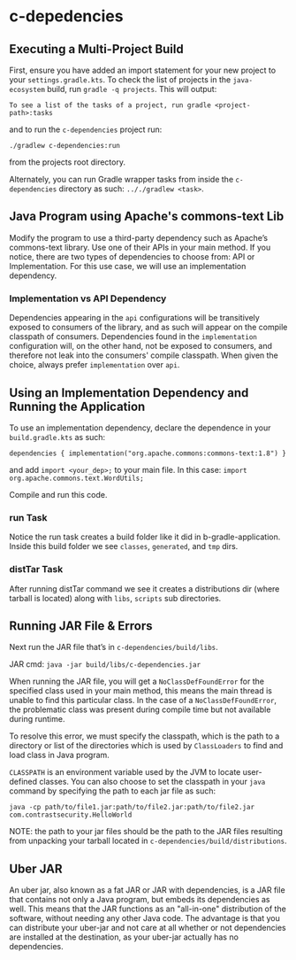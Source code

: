 # c-depedencies

## Executing a Multi-Project Build
First, ensure you have added an import statement for your new project
to your `settings.gradle.kts`. To check the list of projects in the 
`java-ecosystem` build, run `gradle -q projects`.
This will output:

`To see a list of the tasks of a project, run gradle <project-path>:tasks`

and to run the `c-dependencies` project run:

`./gradlew c-dependencies:run`
 
from the projects root directory.
 
Alternately, you can run Gradle wrapper tasks from inside the `c-dependencies`
directory as such: `.././gradlew <task>`.
 
## Java Program using Apache's commons-text Lib
Modify the program to use a third-party dependency such as Apache’s 
commons-text library. Use one of their APIs in your main method. If you
notice, there are two types of dependencies to choose from: API or 
Implementation. For this use case, we will use an implementation dependency.

### Implementation vs API Dependency
Dependencies appearing in the `api` configurations will be transitively 
exposed to consumers of the library, and as such will appear on 
the compile classpath of consumers. Dependencies found in the `implementation` 
configuration will, on the other hand, not be exposed to consumers, and 
therefore not leak into the consumers' compile classpath. When given the choice,
always prefer `implementation` over `api`.


## Using an Implementation Dependency and Running the Application
To use an implementation dependency, declare the dependence in your
 `build.gradle.kts` as such:
 
 `dependencies {
      implementation("org.apache.commons:commons-text:1.8")
  }`
  
 and add `import <your_dep>;` to your main file.
 In this case: `import org.apache.commons.text.WordUtils;`
 
Compile and run this code.

### run Task
Notice the run task creates a build folder like it did in b-gradle-application.
Inside this build folder we see `classes`, `generated`, and `tmp` dirs.

### distTar Task
After running distTar command we see it creates a distributions dir 
(where tarball is located) along with `libs`, `scripts` sub directories.
 

## Running JAR File & Errors
Next run the JAR file that’s in `c-dependencies/build/libs`.

JAR cmd:
`java -jar build/libs/c-dependencies.jar `

When running the JAR file, you will get a `NoClassDefFoundError` for the 
specified class used in your main method, this means the main thread is 
unable to find this particular class. In the case of a 
`NoClassDefFoundError`, the problematic class was present during compile 
time but not available during runtime.

To resolve this error, we must specify the classpath, which is the path to
a directory or list of the directories which is used by `ClassLoaders`
to find and load class in Java program.

`CLASSPATH` is an environment variable used by the JVM to locate user-defined
classes. You can also choose to set the classpath in your `java` command by
specifying the path to each jar file as such:

`java -cp path/to/file1.jar:path/to/file2.jar:path/to/file2.jar com.contrastsecurity.HelloWorld`

NOTE: the path to your jar files should be the path to the JAR files resulting
from unpacking your tarball located in `c-dependencies/build/distributions`.

## Uber JAR
An uber jar, also known as a fat JAR or JAR with dependencies, is a JAR file 
that contains not only a Java program, but embeds its dependencies as well. 
This means that the JAR functions as an "all-in-one" distribution of the 
software, without needing any other Java code. The advantage is that you 
can distribute your uber-jar and not care at all whether or not 
dependencies are installed at the destination, as your uber-jar actually 
has no dependencies.